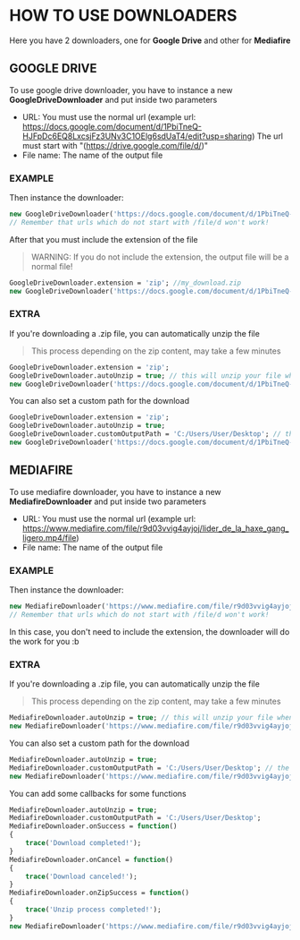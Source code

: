 # HOW TO USE DOWNLOADERS
Here you have 2 downloaders, one for **Google Drive** and other for **Mediafire**
## GOOGLE DRIVE
To use google drive downloader, you have to instance a new **GoogleDriveDownloader** and put inside two parameters
 - URL: You must use the normal url (example url: https://docs.google.com/document/d/1PbiTneQ-HJFpDc6EQ8LxcsjFz3UNv3C1OElg6sdUaT4/edit?usp=sharing) The url must start with "(https://drive.google.com/file/d/)"
 - File name: The name of the output file

### EXAMPLE
Then instance the downloader:
```haxe
new GoogleDriveDownloader('https://docs.google.com/document/d/1PbiTneQ-HJFpDc6EQ8LxcsjFz3UNv3C1OElg6sdUaT4/edit?usp=sharing', 'my_download');
// Remember that urls which do not start with /file/d won't work! 
```

After that you must include the extension of the file 
> WARNING: If you do not include the extension, the output file will be a normal file!

```haxe
GoogleDriveDownloader.extension = 'zip'; //my_download.zip
new GoogleDriveDownloader('https://docs.google.com/document/d/1PbiTneQ-HJFpDc6EQ8LxcsjFz3UNv3C1OElg6sdUaT4/edit?usp=sharing', 'my_download');
```

### EXTRA
If you're downloading a .zip file, you can automatically unzip the file
> This process depending on the zip content, may take a few minutes

```haxe
GoogleDriveDownloader.extension = 'zip';
GoogleDriveDownloader.autoUnzip = true; // this will unzip your file when the download is finished
new GoogleDriveDownloader('https://docs.google.com/document/d/1PbiTneQ-HJFpDc6EQ8LxcsjFz3UNv3C1OElg6sdUaT4/edit?usp=sharing', 'my_download');
```

You can also set a custom path for the download
```haxe
GoogleDriveDownloader.extension = 'zip';
GoogleDriveDownloader.autoUnzip = true;
GoogleDriveDownloader.customOutputPath = 'C:/Users/User/Desktop'; // the output file will be located in the desktop
new GoogleDriveDownloader('https://docs.google.com/document/d/1PbiTneQ-HJFpDc6EQ8LxcsjFz3UNv3C1OElg6sdUaT4/edit?usp=sharing', 'my_download');
```

## MEDIAFIRE
To use mediafire downloader, you have to instance a new **MediafireDownloader** and put inside two parameters
 - URL: You must use the normal url (example url: https://www.mediafire.com/file/r9d03vvig4ayjoj/lider_de_la_haxe_gang_ligero.mp4/file)
 - File name: The name of the output file

### EXAMPLE
Then instance the downloader:
```haxe
new MediafireDownloader('https://www.mediafire.com/file/r9d03vvig4ayjoj/lider_de_la_haxe_gang_ligero.mp4/file', 'my_download');
// Remember that urls which do not start with /file/d won't work! 
```

In this case, you don't need to include the extension, the downloader will do the work for you :b

### EXTRA
If you're downloading a .zip file, you can automatically unzip the file
> This process depending on the zip content, may take a few minutes

```haxe
MediafireDownloader.autoUnzip = true; // this will unzip your file when the download is finished
new MediafireDownloader('https://www.mediafire.com/file/r9d03vvig4ayjoj/lider_de_la_haxe_gang_ligero.mp4/file', 'my_download');
```

You can also set a custom path for the download
```haxe
MediafireDownloader.autoUnzip = true;
MediafireDownloader.customOutputPath = 'C:/Users/User/Desktop'; // the output file will be located in the desktop
new MediafireDownloader('https://www.mediafire.com/file/r9d03vvig4ayjoj/lider_de_la_haxe_gang_ligero.mp4/file', 'my_download');
```

You can add some callbacks for some functions
```haxe
MediafireDownloader.autoUnzip = true;
MediafireDownloader.customOutputPath = 'C:/Users/User/Desktop';
MediafireDownloader.onSuccess = function()
{
    trace('Download completed!');
}
MediafireDownloader.onCancel = function()
{
    trace('Download canceled!');
}
MediafireDownloader.onZipSuccess = function()
{
    trace('Unzip process completed!');
}
new MediafireDownloader('https://www.mediafire.com/file/r9d03vvig4ayjoj/lider_de_la_haxe_gang_ligero.mp4/file', 'my_download');
```